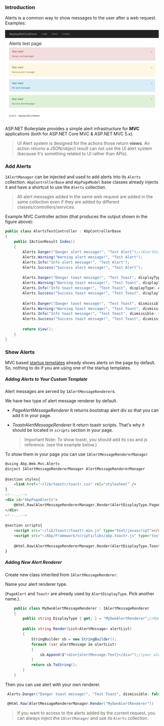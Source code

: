 ### Introduction

Alerts is a common way to show messages to the user after a web request. Examples:

<img src="images/UI-Alerts.png" alt="UI Alerts" class="img-thumbnail" />

ASP.NET Boilerplate provides a simple alert infrastructure for **MVC** applications (both for ASP.NET Core MVC & ASP.NET MVC 5.x).

> UI Alert system is designed for the actions those return **views**. An action returns a JSON/object result can not use the UI alert system (because it's something related to UI rather than APIs).

### Add Alerts

`IAlertManager` can be injected and used to add alerts into its `Alerts` collection. `AbpControllerBase` and `AbpPageModel`  base classes already injects it and have a shortcut to use the `Alerts` collection.

> All alert messages added in the same web request are added in the same collection even if they are added by different classes/controllers/services.

Example MVC Controller action (that produces the output shown in the figure above):

```c#
public class AlertsTestController : AbpControllerBase
{
    public IActionResult Index()
    {
        Alerts.Danger("Danger alert message!", "Test Alert");//AlertDisplayType.PageAlert is default.
        Alerts.Warning("Warning alert message!", "Test Alert");
        Alerts.Info("Info alert message!", "Test Alert");
        Alerts.Success("Success alert message!", "Test Alert");

        Alerts.Danger("Danger toast message!", "Test Toast", displayType: AlertDisplayType.Toastr);
        Alerts.Warning("Warning toast message!", "Test Toast", displayType: AlertDisplayType.Toastr);
        Alerts.Info("Info toast message!", "Test Toast", displayType: AlertDisplayType.Toastr);
        Alerts.Success("Success toast message!", "Test Toast", displayType: AlertDisplayType.Toastr);

        Alerts.Danger("Danger toast message!", "Test Toast", dismissible: false, displayType: AlertDisplayType.Toastr);
        Alerts.Warning("Warning toast message!", "Test Toast", dismissible: false, displayType: AlertDisplayType.Toastr);
        Alerts.Info("Info toast message!", "Test Toast", dismissible: false, displayType: AlertDisplayType.Toastr);
        Alerts.Success("Success toast message!", "Test Toast", dismissible: false, displayType: AlertDisplayType.Toastr);

        return View();
    }
}
```

### Show Alerts

MVC based [startup templates](https://aspnetboilerplate.com/Templates) already shows alerts on the page by default. So, nothing to do if you are using one of the startup templates.



##### Adding Alerts to Your Custom Template

Alert messages are served by `IAlertMessageRenderer`s. 

We have two type of alert message renderer by default.

- *PageAlertMessageRenderer*
  It returns bootstrap alert div so that you can add  it in your page.

- *ToastrAlertMessageRenderer*
  It return toastr scripts. That's why it should be located in `scripts` section in your page.

  > Important Note: To show toastr, you should add its css and js reference. (see the example below.)

To show them in your page you can use `IAlertMessageRendererManager`

```html
@using Abp.Web.Mvc.Alerts
@inject IAlertMessageRendererManager AlertMessageRendererManager

@section styles{
    <link href="~/lib/toastr/toastr.css" rel="stylesheet" />
}
<!--...-->
<div id="AbpPageAlerts">
    @Html.Raw(AlertMessageRendererManager.Render(AlertDisplayType.PageAlert))
</div>
<!--...-->

@section scripts{
    <script src="~/lib/toastr/toastr.min.js" type="text/javascript"></script>
    <script src="~/Abp/Framework/scripts/libs/abp.toastr.js" type="text/javascript"></script>

    @Html.Raw(AlertMessageRendererManager.Render(AlertDisplayType.Toastr))
}
```



##### Adding New Alert Renderer

Create new class inherited from `IAlertMessageRenderer`. 

Name your alert renderer type.

(`PageAlert` and `Toastr` are already used by `AlertDisplayType`. Pick another name.).

```c#
    public class MyOwnAlertMessageRenderer : IAlertMessageRenderer
    {
        public string DisplayType { get; } = "MyOwnAlertRenderer";//Name your renderer

        public string Render(List<AlertMessage> alertList)
        {
            StringBuilder sb = new StringBuilder();
            foreach (var alertMessage in alertList)
            {
                sb.Append($"<div>{alertMessage.Text}</div>");//your alert template
            }
            return sb.ToString();
        }
    }
```

Then you can use alert with your own renderer.

```c#
 Alerts.Danger("Danger toast message!", "Test Toast", dismissible: false, displayType: "MyOwnAlertRenderer");
```

```c#
 @Html.Raw(AlertMessageRendererManager.Render("MyOwnAlertRenderer"))
```



> If you want to access to the alerts added by the current request, you can always inject the `IAlertManager` and use its `Alerts` collection.